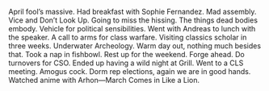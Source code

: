 April fool’s massive. Had breakfast with Sophie Fernandez. Mad assembly. Vice and Don’t Look Up. Going to miss the hissing. The things dead bodies embody. Vehicle for political sensibilities. Went with Andreas to lunch with the speaker. A call to arms for class warfare. Visiting classics scholar in three weeks. Underwater Archeology. Warm day out, nothing much besides that. Took a nap in fishbowl. Rest up for the weekend. Forge ahead. Do turnovers for CSO. Ended up having a wild night at Grill. Went to a CLS meeting. Amogus cock. Dorm rep elections, again we are in good hands. Watched anime with Arhon—March Comes in Like a Lion.